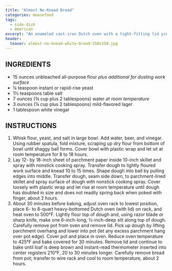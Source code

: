 ```yaml
---
title: "Almost No-Knead Bread"
categories: moosefood
tags: 
  - side-dish
  - American
excerpt: "An enameled cast-iron Dutch oven with a tight-fitting lid yields best results, but the recipe also works in a regular cast-iron Dutch oven or heavy stockpot. Use a mild-flavored lager. The bread is best eaten the day it is baked but can be wrapped in aluminum foil and stored in a cool, dry place for up to 2 days. Our modifications to time and temp: preheat oven to 500°, put bread in and immediately reduce temp to 400°, bake covered for 45 minutes. Remove cover and bake up to 5 more minutes."
header:
  teaser: almost-no-knead-white-bread-150x150.jpg
---
```


## INGREDIENTS
* 15 ounces unbleached all-purpose flour *plus additional for dusting work surface*
* ¼ teaspoon instant or rapid-rise yeast
* 1½ teaspoons table salt
* 7 ounces (¾ cup plus 2 tablespoons) water *at room temperature*
* 3 ounces (¼ cup plus 2 tablespoons) mild-flavored lager
* 1 tablespoon white vinegar

## INSTRUCTIONS
1. Whisk flour, yeast, and salt in large bowl. Add water, beer, and vinegar. Using rubber spatula, fold mixture, scraping up dry flour from bottom of bowl until shaggy ball forms. Cover bowl with plastic wrap and let sit at room temperature for 8 to 18 hours.
2. Lay 12- by 18-inch sheet of parchment paper inside 10-inch skillet and spray with nonstick cooking spray. Transfer dough to lightly floured work surface and knead 10 to 15 times. Shape dough into ball by pulling edges into middle. Transfer dough, seam side down, to parchment-lined skillet and spray surface of dough with nonstick cooking spray. Cover loosely with plastic wrap and let rise at room temperature until dough has doubled in size and does not readily spring back when poked with finger, about 2 hours.
3. About 30 minutes before baking, adjust oven rack to lowest position, place 6- to 8-quart heavy-bottomed Dutch oven (with lid) on rack, and heat oven to 500°F. Lightly flour top of dough and, using razor blade or sharp knife, make one 6-inch-long, ½-inch-deep slit along top of dough. Carefully remove pot from oven and remove lid. Pick up dough by lifting parchment overhang and lower into pot (let any excess parchment hang over pot edge). Cover pot and place in oven. Reduce oven temperature to 425°F and bake covered for 30 minutes. Remove lid and continue to bake until loaf is deep brown and instant-read thermometer inserted into center registers 210°F, 20 to 30 minutes longer. Carefully remove bread from pot; transfer to wire rack and cool to room temperature, about 2 hours.
